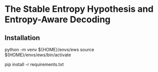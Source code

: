 # The Stable Entropy Hypothesis and Entropy-Aware Decoding
## Installation

python -m venv ${HOME}/envs/ews
source ${HOME}/envs/ews/bin/activate

pip install -r requirements.txt

